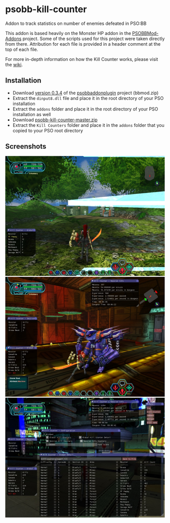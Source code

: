 # psobb-kill-counter
Addon to track statistics on number of enemies defeated in PSO:BB

This addon is based heavily on the Monster HP addon in the
[PSOBBMod-Addons](https://github.com/Solybum/PSOBBMod-Addons) project.
Some of the scripts used for this project were taken directly from there.
Attribution for each file is provided in a header comment at the top of each
file.

For more in-depth information on how the Kill Counter works, please visit the
[wiki](https://github.com/StephenCWills/psobb-kill-counter/wiki/How-it-works).

## Installation
* Download [version 0.3.4](https://github.com/HybridEidolon/psobbaddonplugin/releases/tag/v0.3.4)
  of the [psobbaddonplugin](https://github.com/HybridEidolon/psobbaddonplugin)
  project (bbmod.zip)
* Extract the `dinput8.dll` file and place it in the root directory of your
  PSO installation
* Extract the `addons` folder and place it in the root directory of your
  PSO installation as well
* Download [psobb-kill-counter-master.zip](https://github.com/StephenCWills/psobb-kill-counter/archive/master.zip)
* Extract the `Kill Counters` folder and place it in the `addons` folder
  that you copied to your PSO root directory

## Screenshots
![forest.jpg](screenshots/forest.jpg)
![mines.jpg](screenshots/mines.jpg)
![detail.jpg](screenshots/detail.jpg)
